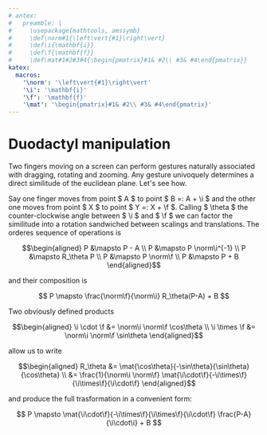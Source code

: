 ```yaml
---
# antex:
#   preamble: |
#     \usepackage{mathtools, amssymb}
#     \def\norm#1{\left\vert{#1}\right\vert}
#     \def\i{\mathbf{i}}
#     \def\f{\mathbf{f}}
#     \def\mat#1#2#3#4{\begin{pmatrix}#1& #2\\ #3& #4\end{pmatrix}}
katex:
  macros:
    '\norm': '\left\vert{#1}\right\vert'
    '\i': '\mathbf{i}'
    '\f': '\mathbf{f}'
    '\mat': '\begin{pmatrix}#1& #2\\ #3& #4\end{pmatrix}'
---
```


# Duodactyl manipulation

Two fingers moving on a screen can perform gestures naturally associated
with dragging, rotating and zooming. Any gesture univoquely determines a
direct similitude of the euclidean plane. Let's see how.

Say one finger moves from point $ A $ to point $ B =: A + \i $
and the other one moves from point $ X $ to point $ Y =: X + \f $.
Calling $ \theta $ the counter-clockwise angle between $ \i $ and
$ \f $ we can factor the similitude into a rotation sandwiched between
scalings and translations. The orderes sequence of operations is

$$\begin{aligned}
  P &\mapsto P - A \\
  P &\mapsto P \norm\i^{-1} \\
  P &\mapsto R_\theta P \\
  P &\mapsto P \norm\f \\
  P &\mapsto P + B
\end{aligned}$$

and their composition is

$$
  P \mapsto \frac{\norm\f}{\norm\i}
            R_\theta(P-A) + B
$$

Two obviously defined products

$$\begin{aligned}
  \i \cdot  \f &= \norm\i \norm\f \cos\theta \\
  \i \times \f &= \norm\i \norm\f \sin\theta
\end{aligned}$$

allow us to write

$$\begin{aligned}
  R_\theta
    &= \mat{\cos\theta}{-\sin\theta}{\sin\theta}{\cos\theta} \\
    &= \frac{1}{\norm\i \norm\f}
       \mat{\i\cdot\f}{-\i\times\f}{\i\times\f}{\i\cdot\f}
\end{aligned}$$

and produce the full trasformation in a convenient form:

$$
  P \mapsto \mat{\i\cdot\f}{-\i\times\f}{\i\times\f}{\i\cdot\f}
            \frac{P-A}{\i\cdot\i} + B
$$
